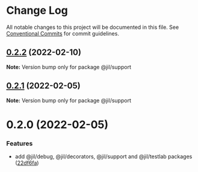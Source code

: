 # Change Log

All notable changes to this project will be documented in this file.
See [Conventional Commits](https://conventionalcommits.org) for commit guidelines.

## [0.2.2](https://github.com/jiljs/jil/compare/@jil/support@0.2.1...@jil/support@0.2.2) (2022-02-10)

**Note:** Version bump only for package @jil/support





## [0.2.1](https://github.com/jiljs/jil/compare/@jil/support@0.2.0...@jil/support@0.2.1) (2022-02-05)

**Note:** Version bump only for package @jil/support





# 0.2.0 (2022-02-05)


### Features

* add @jil/debug, @jil/decorators, @jil/support and @jil/testlab packages ([22df6fa](https://github.com/jiljs/jil/commit/22df6fad4f572e23aaca8027eab836bfcb133866))
